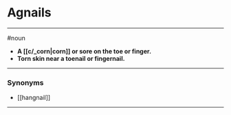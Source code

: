 # Agnails
---
#noun
- **A [[c/_corn|corn]] or sore on the toe or finger.**
- **Torn skin near a toenail or fingernail.**
---
### Synonyms
- [[hangnail]]
---
